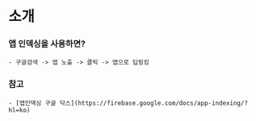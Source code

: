 # 소개

### 앱 인덱싱을 사용하면?
	- 구글검색 -> 앱 노출 -> 클릭 -> 앱으로 딥링킹
	
### 참고
	- [앱인덱싱 구글 닥스](https://firebase.google.com/docs/app-indexing/?hl=ko)
	


